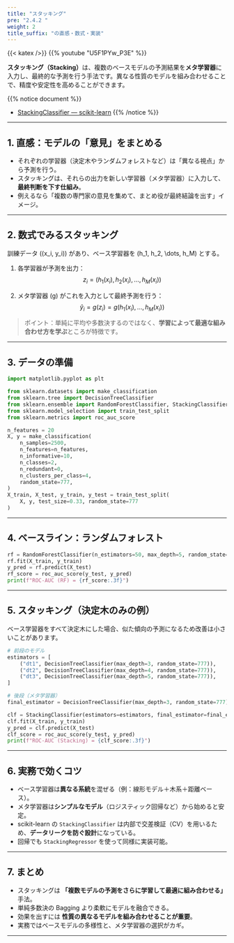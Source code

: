 ```yaml
---
title: "スタッキング"
pre: "2.4.2 "
weight: 2
title_suffix: "の直感・数式・実装"
---
```


{{< katex />}}
{{% youtube "U5F1PYw_P3E" %}}

<div class="pagetop-box">
  <p><b>スタッキング（Stacking）</b>は、複数のベースモデルの予測結果を<b>メタ学習器</b>に入力し、最終的な予測を行う手法です。異なる性質のモデルを組み合わせることで、精度や安定性を高めることができます。</p>
</div>

{{% notice document %}}
- [StackingClassifier — scikit-learn](https://scikit-learn.org/stable/modules/generated/sklearn.ensemble.StackingClassifier.html)
{{% /notice %}}

---

## 1. 直感：モデルの「意見」をまとめる
- それぞれの学習器（決定木やランダムフォレストなど）は「異なる視点」から予測を行う。  
- スタッキングは、それらの出力を新しい学習器（メタ学習器）に入力して、**最終判断を下す仕組み**。  
- 例えるなら「複数の専門家の意見を集めて、まとめ役が最終結論を出す」イメージ。

---

## 2. 数式でみるスタッキング

訓練データ \((x_i, y_i)\) があり、ベース学習器を \(h_1, h_2, \dots, h_M\) とする。

1. 各学習器が予測を出力：
   $$
   z_i = \big(h_1(x_i), h_2(x_i), \dots, h_M(x_i)\big)
   $$

2. メタ学習器 \(g\) がこれを入力として最終予測を行う：
   $$
   \hat y_i = g(z_i) = g\big(h_1(x_i), \dots, h_M(x_i)\big)
   $$

> ポイント：単純に平均や多数決するのではなく、**学習によって最適な組み合わせ方を学ぶ**ところが特徴です。

---

## 3. データの準備

```python
import matplotlib.pyplot as plt

from sklearn.datasets import make_classification
from sklearn.tree import DecisionTreeClassifier
from sklearn.ensemble import RandomForestClassifier, StackingClassifier
from sklearn.model_selection import train_test_split
from sklearn.metrics import roc_auc_score

n_features = 20
X, y = make_classification(
    n_samples=2500,
    n_features=n_features,
    n_informative=10,
    n_classes=2,
    n_redundant=0,
    n_clusters_per_class=4,
    random_state=777,
)
X_train, X_test, y_train, y_test = train_test_split(
    X, y, test_size=0.33, random_state=777
)
```

---

## 4. ベースライン：ランダムフォレスト

```python
rf = RandomForestClassifier(n_estimators=50, max_depth=5, random_state=777)
rf.fit(X_train, y_train)
y_pred = rf.predict(X_test)
rf_score = roc_auc_score(y_test, y_pred)
print(f"ROC-AUC (RF) = {rf_score:.3f}")
```

---

## 5. スタッキング（決定木のみの例）

ベース学習器をすべて決定木にした場合、似た傾向の予測になるため改善は小さいことがあります。

```python
# 前段のモデル
estimators = [
    ("dt1", DecisionTreeClassifier(max_depth=3, random_state=777)),
    ("dt2", DecisionTreeClassifier(max_depth=4, random_state=777)),
    ("dt3", DecisionTreeClassifier(max_depth=5, random_state=777)),
]

# 後段（メタ学習器）
final_estimator = DecisionTreeClassifier(max_depth=3, random_state=777)

clf = StackingClassifier(estimators=estimators, final_estimator=final_estimator)
clf.fit(X_train, y_train)
y_pred = clf.predict(X_test)
clf_score = roc_auc_score(y_test, y_pred)
print(f"ROC-AUC (Stacking) = {clf_score:.3f}")
```

---

## 6. 実務で効くコツ
- ベース学習器は<b>異なる系統</b>を混ぜる（例：線形モデル＋木系＋距離ベース）。  
- メタ学習器は<b>シンプルなモデル</b>（ロジスティック回帰など）から始めると安定。  
- scikit-learn の `StackingClassifier` は内部で交差検証（CV）を用いるため、**データリークを防ぐ設計**になっている。  
- 回帰でも `StackingRegressor` を使って同様に実装可能。  

---

## 7. まとめ
- スタッキングは **「複数モデルの予測をさらに学習して最適に組み合わせる」** 手法。  
- 単純多数決の Bagging より柔軟にモデルを融合できる。  
- 効果を出すには **性質の異なるモデルを組み合わせることが重要**。  
- 実務ではベースモデルの多様性と、メタ学習器の選択がカギ。  

---
